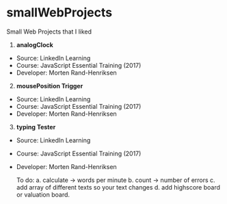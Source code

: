 # smallWebProjects
Small Web Projects that I liked

1. **analogClock**
* Source: LinkedIn Learning
* Course: JavaScript Essential Training (2017)
* Developer: Morten Rand-Henriksen

2. **mousePosition Trigger**
* Source: LinkedIn Learning
* Course: JavaScript Essential Training (2017)
* Developer: Morten Rand-Henriksen

3. **typing Tester**
* Source: LinkedIn Learning
* Course: JavaScript Essential Training (2017)
* Developer: Morten Rand-Henriksen
  
  To do:
  a. calculate -> words per minute
  b. count -> number of errors
  c. add array of different texts so your text changes
  d. add highscore board or valuation board.
